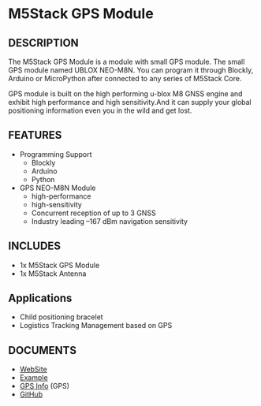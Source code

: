 # M5Stack GPS Module

## DESCRIPTION

The M5Stack GPS Module is a module with small GPS module. The small GPS module named UBLOX NEO-M8N. You can program it through Blockly, Arduino or MicroPython after connected to any series of M5Stack Core.

GPS module is built on the high performing u-blox M8 GNSS engine and exhibit high performance and high sensitivity.And it can supply your global positioning information even you in the wild and get lost.

## FEATURES

- Programming Support
   + Blockly
   + Arduino
   + Python
- GPS NEO-M8N Module 
  + high-performance
  + high-sensitivity
  + Concurrent reception of up to 3 GNSS
  + Industry leading –167 dBm navigation sensitivity


## INCLUDES

- 1x M5Stack GPS Module
- 1x M5Stack Antenna

## Applications

- Child positioning bracelet 
- Logistics Tracking Management based on GPS 

## DOCUMENTS

- [WebSite](https://m5stack.com)
- [Example](https://github.com/m5stack/M5Stack/tree/master/examples/Modules/GPS)
- [GPS Info](https://www.u-blox.com/zh/product/neo-m8-series) (GPS)
- [GitHub](https://github.com/m5stack/M5Stack)

